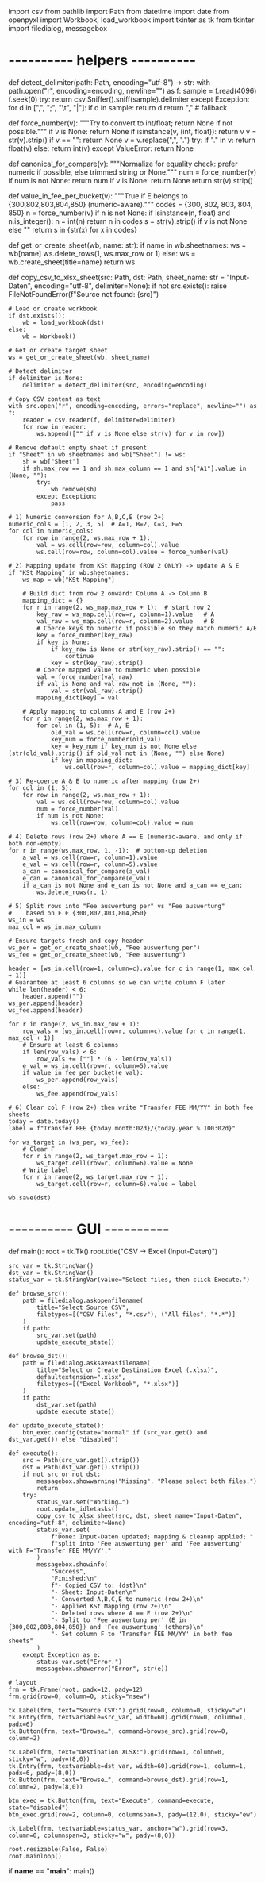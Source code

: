 import csv
from pathlib import Path
from datetime import date
from openpyxl import Workbook, load_workbook
import tkinter as tk
from tkinter import filedialog, messagebox

# ---------- helpers ----------
def detect_delimiter(path: Path, encoding="utf-8") -> str:
    with path.open("r", encoding=encoding, newline="") as f:
        sample = f.read(4096)
        f.seek(0)
        try:
            return csv.Sniffer().sniff(sample).delimiter
        except Exception:
            for d in [",", ";", "\t", "|"]:
                if d in sample:
                    return d
            return ","  # fallback

def force_number(v):
    """Try to convert to int/float; return None if not possible."""
    if v is None:
        return None
    if isinstance(v, (int, float)):
        return v
    v = str(v).strip()
    if v == "":
        return None
    v = v.replace(",", ".")
    try:
        if "." in v:
            return float(v)
        else:
            return int(v)
    except ValueError:
        return None

def canonical_for_compare(v):
    """Normalize for equality check: prefer numeric if possible, else trimmed string or None."""
    num = force_number(v)
    if num is not None:
        return num
    if v is None:
        return None
    return str(v).strip()

def value_in_fee_per_bucket(v):
    """True if E belongs to {300,802,803,804,850} (numeric-aware)."""
    codes = {300, 802, 803, 804, 850}
    n = force_number(v)
    if n is not None:
        if isinstance(n, float) and n.is_integer():
            n = int(n)
        return n in codes
    s = str(v).strip() if v is not None else ""
    return s in {str(x) for x in codes}

def get_or_create_sheet(wb, name: str):
    if name in wb.sheetnames:
        ws = wb[name]
        ws.delete_rows(1, ws.max_row or 1)
    else:
        ws = wb.create_sheet(title=name)
    return ws

def copy_csv_to_xlsx_sheet(src: Path, dst: Path, sheet_name: str = "Input-Daten",
                           encoding="utf-8", delimiter=None):
    if not src.exists():
        raise FileNotFoundError(f"Source not found: {src}")

    # Load or create workbook
    if dst.exists():
        wb = load_workbook(dst)
    else:
        wb = Workbook()

    # Get or create target sheet
    ws = get_or_create_sheet(wb, sheet_name)

    # Detect delimiter
    if delimiter is None:
        delimiter = detect_delimiter(src, encoding=encoding)

    # Copy CSV content as text
    with src.open("r", encoding=encoding, errors="replace", newline="") as f:
        reader = csv.reader(f, delimiter=delimiter)
        for row in reader:
            ws.append(["" if v is None else str(v) for v in row])

    # Remove default empty sheet if present
    if "Sheet" in wb.sheetnames and wb["Sheet"] != ws:
        sh = wb["Sheet"]
        if sh.max_row == 1 and sh.max_column == 1 and sh["A1"].value in (None, ""):
            try:
                wb.remove(sh)
            except Exception:
                pass

    # 1) Numeric conversion for A,B,C,E (row 2+)
    numeric_cols = [1, 2, 3, 5]  # A=1, B=2, C=3, E=5
    for col in numeric_cols:
        for row in range(2, ws.max_row + 1):
            val = ws.cell(row=row, column=col).value
            ws.cell(row=row, column=col).value = force_number(val)

    # 2) Mapping update from KSt Mapping (ROW 2 ONLY) -> update A & E
    if "KSt Mapping" in wb.sheetnames:
        ws_map = wb["KSt Mapping"]

        # Build dict from row 2 onward: Column A -> Column B
        mapping_dict = {}
        for r in range(2, ws_map.max_row + 1):  # start row 2
            key_raw = ws_map.cell(row=r, column=1).value   # A
            val_raw = ws_map.cell(row=r, column=2).value   # B
            # Coerce keys to numeric if possible so they match numeric A/E
            key = force_number(key_raw)
            if key is None:
                if key_raw is None or str(key_raw).strip() == "":
                    continue
                key = str(key_raw).strip()
            # Coerce mapped value to numeric when possible
            val = force_number(val_raw)
            if val is None and val_raw not in (None, ""):
                val = str(val_raw).strip()
            mapping_dict[key] = val

        # Apply mapping to columns A and E (row 2+)
        for r in range(2, ws.max_row + 1):
            for col in (1, 5):  # A, E
                old_val = ws.cell(row=r, column=col).value
                key_num = force_number(old_val)
                key = key_num if key_num is not None else (str(old_val).strip() if old_val not in (None, "") else None)
                if key in mapping_dict:
                    ws.cell(row=r, column=col).value = mapping_dict[key]

    # 3) Re-coerce A & E to numeric after mapping (row 2+)
    for col in (1, 5):
        for row in range(2, ws.max_row + 1):
            val = ws.cell(row=row, column=col).value
            num = force_number(val)
            if num is not None:
                ws.cell(row=row, column=col).value = num

    # 4) Delete rows (row 2+) where A == E (numeric-aware, and only if both non-empty)
    for r in range(ws.max_row, 1, -1):  # bottom-up deletion
        a_val = ws.cell(row=r, column=1).value
        e_val = ws.cell(row=r, column=5).value
        a_can = canonical_for_compare(a_val)
        e_can = canonical_for_compare(e_val)
        if a_can is not None and e_can is not None and a_can == e_can:
            ws.delete_rows(r, 1)

    # 5) Split rows into "Fee auswertung per" vs "Fee auswertung"
    #    based on E ∈ {300,802,803,804,850}
    ws_in = ws
    max_col = ws_in.max_column

    # Ensure targets fresh and copy header
    ws_per = get_or_create_sheet(wb, "Fee auswertung per")
    ws_fee = get_or_create_sheet(wb, "Fee auswertung")

    header = [ws_in.cell(row=1, column=c).value for c in range(1, max_col + 1)]
    # Guarantee at least 6 columns so we can write column F later
    while len(header) < 6:
        header.append("")
    ws_per.append(header)
    ws_fee.append(header)

    for r in range(2, ws_in.max_row + 1):
        row_vals = [ws_in.cell(row=r, column=c).value for c in range(1, max_col + 1)]
        # Ensure at least 6 columns
        if len(row_vals) < 6:
            row_vals += [""] * (6 - len(row_vals))
        e_val = ws_in.cell(row=r, column=5).value
        if value_in_fee_per_bucket(e_val):
            ws_per.append(row_vals)
        else:
            ws_fee.append(row_vals)

    # 6) Clear col F (row 2+) then write "Transfer FEE MM/YY" in both fee sheets
    today = date.today()
    label = f"Transfer FEE {today.month:02d}/{today.year % 100:02d}"

    for ws_target in (ws_per, ws_fee):
        # Clear F
        for r in range(2, ws_target.max_row + 1):
            ws_target.cell(row=r, column=6).value = None
        # Write label
        for r in range(2, ws_target.max_row + 1):
            ws_target.cell(row=r, column=6).value = label

    wb.save(dst)

# ---------- GUI ----------
def main():
    root = tk.Tk()
    root.title("CSV → Excel (Input-Daten)")

    src_var = tk.StringVar()
    dst_var = tk.StringVar()
    status_var = tk.StringVar(value="Select files, then click Execute.")

    def browse_src():
        path = filedialog.askopenfilename(
            title="Select Source CSV",
            filetypes=[("CSV files", "*.csv"), ("All files", "*.*")]
        )
        if path:
            src_var.set(path)
            update_execute_state()

    def browse_dst():
        path = filedialog.asksaveasfilename(
            title="Select or Create Destination Excel (.xlsx)",
            defaultextension=".xlsx",
            filetypes=[("Excel Workbook", "*.xlsx")]
        )
        if path:
            dst_var.set(path)
            update_execute_state()

    def update_execute_state():
        btn_exec.config(state="normal" if (src_var.get() and dst_var.get()) else "disabled")

    def execute():
        src = Path(src_var.get().strip())
        dst = Path(dst_var.get().strip())
        if not src or not dst:
            messagebox.showwarning("Missing", "Please select both files.")
            return
        try:
            status_var.set("Working…")
            root.update_idletasks()
            copy_csv_to_xlsx_sheet(src, dst, sheet_name="Input-Daten", encoding="utf-8", delimiter=None)
            status_var.set(
                f"Done: Input-Daten updated; mapping & cleanup applied; "
                f"split into 'Fee auswertung per' and 'Fee auswertung' with F='Transfer FEE MM/YY'."
            )
            messagebox.showinfo(
                "Success",
                "Finished:\n"
                f"- Copied CSV to: {dst}\n"
                "- Sheet: Input-Daten\n"
                "- Converted A,B,C,E to numeric (row 2+)\n"
                "- Applied KSt Mapping (row 2+)\n"
                "- Deleted rows where A == E (row 2+)\n"
                "- Split to 'Fee auswertung per' (E in {300,802,803,804,850}) and 'Fee auswertung' (others)\n"
                "- Set column F to 'Transfer FEE MM/YY' in both fee sheets"
            )
        except Exception as e:
            status_var.set("Error.")
            messagebox.showerror("Error", str(e))

    # layout
    frm = tk.Frame(root, padx=12, pady=12)
    frm.grid(row=0, column=0, sticky="nsew")

    tk.Label(frm, text="Source CSV:").grid(row=0, column=0, sticky="w")
    tk.Entry(frm, textvariable=src_var, width=60).grid(row=0, column=1, padx=6)
    tk.Button(frm, text="Browse…", command=browse_src).grid(row=0, column=2)

    tk.Label(frm, text="Destination XLSX:").grid(row=1, column=0, sticky="w", pady=(8,0))
    tk.Entry(frm, textvariable=dst_var, width=60).grid(row=1, column=1, padx=6, pady=(8,0))
    tk.Button(frm, text="Browse…", command=browse_dst).grid(row=1, column=2, pady=(8,0))

    btn_exec = tk.Button(frm, text="Execute", command=execute, state="disabled")
    btn_exec.grid(row=2, column=0, columnspan=3, pady=(12,0), sticky="ew")

    tk.Label(frm, textvariable=status_var, anchor="w").grid(row=3, column=0, columnspan=3, sticky="w", pady=(8,0))

    root.resizable(False, False)
    root.mainloop()

if __name__ == "__main__":
    main()

